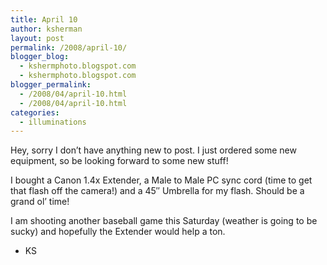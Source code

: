 ```yaml
---
title: April 10
author: ksherman
layout: post
permalink: /2008/april-10/
blogger_blog:
  - kshermphoto.blogspot.com
  - kshermphoto.blogspot.com
blogger_permalink:
  - /2008/04/april-10.html
  - /2008/04/april-10.html
categories:
  - illuminations
---
```

Hey, sorry I don&#8217;t have anything new to post. I just ordered some new equipment, so be looking forward to some new stuff!

I bought a Canon 1.4x Extender, a Male to Male PC sync cord (time to get that flash off the camera!) and a 45&#8243; Umbrella for my flash. Should be a grand ol&#8217; time!

I am shooting another baseball game this Saturday (weather is going to be sucky) and hopefully the Extender would help a ton.

- KS